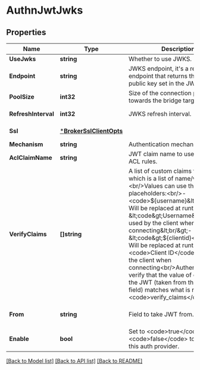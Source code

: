 # AuthnJwtJwks

## Properties
Name | Type | Description | Notes
------------ | ------------- | ------------- | -------------
**UseJwks** | **string** | Whether to use JWKS. | [default to null]
**Endpoint** | **string** | JWKS endpoint, it&#x27;s a read-only endpoint that returns the server&#x27;s public key set in the JWKS format. | [default to null]
**PoolSize** | **int32** | Size of the connection pool towards the bridge target service. | [optional] [default to 8]
**RefreshInterval** | **int32** | JWKS refresh interval. | [optional] [default to 300]
**Ssl** | [***BrokerSslClientOpts**](broker.ssl_client_opts.md) |  | [optional] [default to null]
**Mechanism** | **string** | Authentication mechanism. | [default to null]
**AclClaimName** | **string** | JWT claim name to use for getting ACL rules. | [optional] [default to acl]
**VerifyClaims** | **[]string** | A list of custom claims to validate, which is a list of name/value pairs.&lt;br/&gt;Values can use the following placeholders:&lt;br/&gt;- &lt;code&gt;${username}&lt;/code&gt;: Will be replaced at runtime with &lt;code&gt;Username&lt;/code&gt; used by the client when connecting&lt;br/&gt;- &lt;code&gt;${clientid}&lt;/code&gt;: Will be replaced at runtime with &lt;code&gt;Client ID&lt;/code&gt; used by the client when connecting&lt;br/&gt;Authentication will verify that the value of claims in the JWT (taken from the Password field) matches what is required in &lt;code&gt;verify_claims&lt;/code&gt;. | [optional] [default to []]
**From** | **string** | Field to take JWT from. | [optional] [default to FROM.PASSWORD]
**Enable** | **bool** | Set to &lt;code&gt;true&lt;/code&gt; or &lt;code&gt;false&lt;/code&gt; to disable this auth provider. | [optional] [default to true]

[[Back to Model list]](../README.md#documentation-for-models) [[Back to API list]](../README.md#documentation-for-api-endpoints) [[Back to README]](../README.md)

